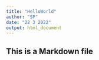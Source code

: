 ```yaml
---
title: "HelloWorld"
author: "SP"
date: "22 3 2022"
output: html_document
---
```


## This is a Markdown file
